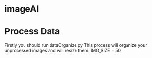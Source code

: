 # imageAI

# Process Data
Firstly you should run dataOrganize.py 
This process will organize your unprocessed images and will resize them.
IMG_SIZE = 50
